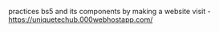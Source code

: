 practices bs5 and its components by making a website
visit - https://uniquetechub.000webhostapp.com/

